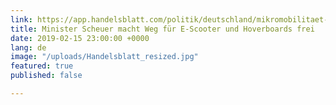 ```yaml
---
link: https://app.handelsblatt.com/politik/deutschland/mikromobilitaet-minister-scheuer-macht-weg-fuer-e-scooter-und-hoverboards-frei/24003150.html?ticket=ST-921294-Jcmq0cVBeNxwxLuwAeC2-ap3
title: Minister Scheuer macht Weg für E-Scooter und Hoverboards frei
date: 2019-02-15 23:00:00 +0000
lang: de
image: "/uploads/Handelsblatt_resized.jpg"
featured: true
published: false

---
```

